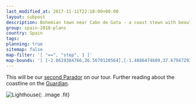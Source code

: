 ```yaml
---
last_modified_at: 2017-11-11T22:10:00+00:00
layout: subpost
description: Bohemian town near Cabo de Gata - a coast stewn with beautiful beaches
group: spain-2018-plans
country: Spain
tags: 
planning: true
sitemap: false
map-filter: '[ "==", "step", 1 ]'
map-bounds: '[ [-2.8619384766,36.5670120564],[-1.4886474609,37.6794729302]]'
---
```


This will be our [second Parador](http://www.parador.es/en/paradores/parador-de-mojacar) on our tour. Further reading about the coastline on the [Guardian](https://www.theguardian.com/travel/2017/apr/29/cabo-de-gata-desert-almeria-spain-hiking-beaches-hoilday).

![Lighthouse](https://i.guim.co.uk/img/media/f336229f1ad0e789d74524e0867e1f24f5252dbf/0_188_5644_3387/master/5644.jpg?w=1225&q=55&auto=format&usm=12&fit=max&s=1dc9c97aa272f256239a3b80920bab3d){: .image .fit}